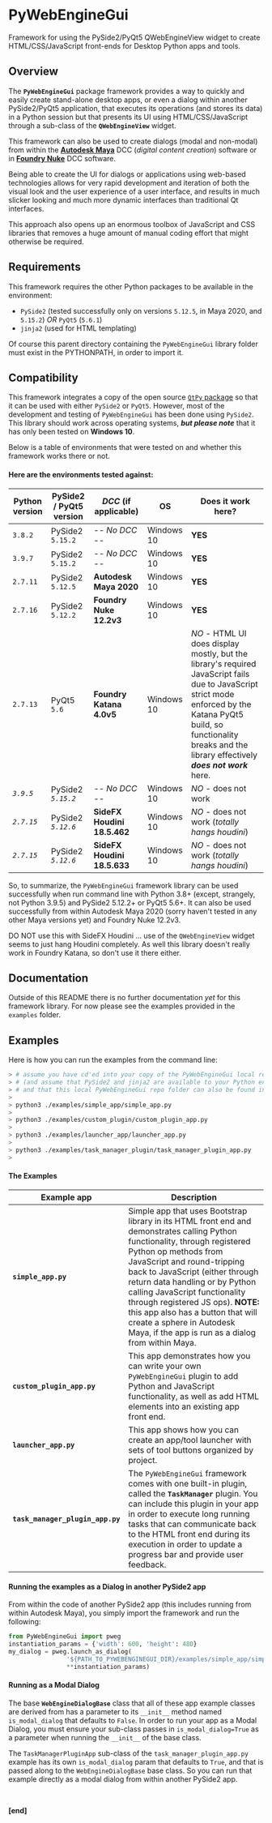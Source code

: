 # PyWebEngineGui
Framework for using the PySide2/PyQt5 QWebEngineView widget to create HTML/CSS/JavaScript front-ends for Desktop Python apps and tools.



## Overview

The **`PyWebEngineGui`** package framework provides a way to quickly and easily create stand-alone desktop apps, or even a dialog within another PySide2/PyQt5 application, that executes its operations (and stores its data) in a Python session but that presents its UI using HTML/CSS/JavaScript through a sub-class of the **`QWebEngineView`** widget.

This framework can also be used to create dialogs (modal and non-modal) from within the [**Autodesk Maya**](https://www.autodesk.ca/en/products/maya/overview) DCC (_digital content creation_) software or in [**Foundry Nuke**](https://www.foundry.com/products/nuke) DCC software.

Being able to create the UI for dialogs or applications using web-based technologies allows for very rapid development and iteration of both the visual look and the user experience of a user interface, and results in much slicker looking and much more dynamic interfaces than traditional Qt interfaces.

This approach also opens up an enormous toolbox of JavaScript and CSS libraries that removes a huge amount of manual coding effort that might otherwise be required.



## Requirements

This framework requires the other Python packages to be available in the environment:

* `PySide2` (tested successfully only on versions `5.12.5`, in Maya 2020, and `5.15.2`) _OR_ `PyQt5` (`5.6.1`)
* `jinja2` (used for HTML templating)

Of course this parent directory containing the `PyWebEngineGui` library folder must exist in the PYTHONPATH, in order to import it.



## Compatibility

This framework integrates a copy of the open source [`QtPy` package](https://github.com/spyder-ide/qtpy) so that it can be used with either `PySide2` or `PyQt5`. However, most of the development and testing of `PyWebEngineGui` has been done using `PySide2`. This library should work across operating systems,  **_but please note_** that it has only been tested on **Windows 10**.

Below is a table of environments that were tested on and whether this framework works there or not.

#### Here are the environments tested against:

| Python version | PySide2 / PyQt5 version | _DCC_ (if applicable)       | **OS**     | Does it work here?                                           |
| -------------- | ----------------------- | --------------------------- | ---------- | ------------------------------------------------------------ |
| `3.8.2`        | PySide2 `5.15.2`        | _-- No DCC --_              | Windows 10 | **YES**                                                      |
| `3.9.7`        | PySide2 `5.15.2`        | _-- No DCC --_              | Windows 10 | **YES**                                                      |
| `2.7.11`       | PySide2 `5.12.5`        | **Autodesk Maya 2020**      | Windows 10 | **YES**                                                      |
| `2.7.16`       | PySide2 `5.12.2`        | **Foundry Nuke 12.2v3**     | Windows 10 | **YES**                                                      |
| `2.7.13`       | PyQt5 `5.6`             | **Foundry Katana 4.0v5**    | Windows 10 | _NO_ - HTML UI does display mostly, but the library's required JavaScript fails due to JavaScript strict mode enforced by the Katana PyQt5 build, so functionality breaks and the library effectively **_does not work_** here. |
| _`3.9.5`_      | PySide2 _`5.15.2`_      | _-- No DCC --_              | Windows 10 | _NO_ - does not work                                         |
| _`2.7.15`_     | PySide2 _`5.12.6`_      | **SideFX Houdini 18.5.462** | Windows 10 | _NO_ - does not work (_totally hangs houdini_)               |
| _`2.7.15`_     | PySide2 _`5.12.6`_      | **SideFX Houdini 18.5.633** | Windows 10 | _NO_ - does not work (_totally hangs houdini_)               |



So, to summarize, the `PyWebEngineGui` framework library can be used successfully when run command line with Python 3.8+ (except, strangely, not Python 3.9.5) and PySide2 5.12.2+ or PyQt5 5.6+. It can also be used successfully from within Autodesk Maya 2020 (sorry haven't tested in any other Maya versions yet) and Foundry Nuke 12.2v3.

DO NOT use this with SideFX Houdini ... use of the `QWebEngineView` widget seems to just hang Houdini completely. As well this library doesn't really work in Foundry Katana, so don't use it there either.



## Documentation

Outside of this README there is no further documentation _yet_ for this framework library. For now please see the examples provided in the `examples` folder.



## Examples


Here is how you can run the examples from the command line:

```bash
> # assume you have cd'ed into your copy of the PyWebEngineGui local repo folder
> # (and assume that PySide2 and jinja2 are available to your Python environemnt
> # and that this local PyWebEngineGui repo folder can also be found in PYTHONPATH)
>
> python3 ./examples/simple_app/simple_app.py
>
> python3 ./examples/custom_plugin/custom_plugin_app.py
>
> python3 ./examples/launcher_app/launcher_app.py
>
> python3 ./examples/task_manager_plugin/task_manager_plugin_app.py
>
```



#### The Examples

| Example app                      | Description                                                  |
| -------------------------------- | ------------------------------------------------------------ |
| **`simple_app.py`**              | Simple app that uses Bootstrap library in its HTML front end and demonstrates calling Python functionality, through registered Python op methods from JavaScript and round-tripping back to JavaScript (either through return data handling or by Python calling JavaScript functionality through registered JS ops). **NOTE:** this app also has a button that will create a sphere in Autodesk Maya, if the app is run as a dialog from within Maya. |
| **`custom_plugin_app.py`**       | This app demonstrates how you can write your own `PyWebEngineGui` plugin to add Python and JavaScript functionality, as well as add HTML elements into an existing app front end. |
| **`launcher_app.py`**            | This app shows how you can create an app/tool launcher with sets of tool buttons organized by project. |
| **`task_manager_plugin_app.py`** | The `PyWebEngineGui` framework comes with one built-in plugin, called the **`TaskManager`** plugin. You can include this plugin in your app in order to execute long running tasks that can communicate back to the HTML front end during its execution in order to update a progress bar and provide user feedback. |



#### Running the examples as a Dialog in another PySide2 app

From within the code of another PySide2 app (this includes running from within Autodesk Maya), you simply import the framework and run the following:

```python
from PyWebEngineGui import pweg
instantiation_params = {'width': 600, 'height': 480}
my_dialog = pweg.launch_as_dialog(
                '${PATH_TO_PYWEBENGINEGUI_DIR}/examples/simple_app/simple_app.py',
                **instantiation_params)
```



#### Running as a Modal Dialog

The base **`WebEngineDialogBase`** class that all of these app example classes are derived from has a parameter to its `__init__` method named `is_modal_dialog` that defaults to `False`. In order to run your app as a Modal Dialog, you must ensure your sub-class passes in `is_modal_dialog=True` as a parameter when running the `__init__` of the base class.

The `TaskManagerPluginApp` sub-class of the `task_manager_plugin_app.py` example has its own `is_modal_dialog` param that defaults to `True`, and that is passed along to the `WebEngineDialogBase` base class. So you can run that example directly as a modal dialog from within another PySide2 app.



<br>

**[end]**

